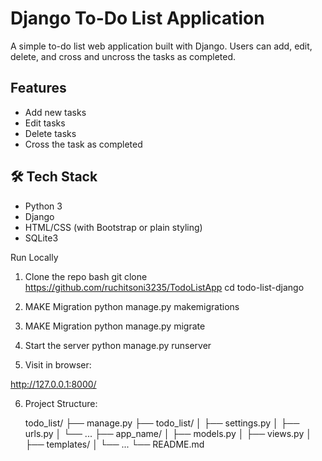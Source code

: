 # Django To-Do List Application

A simple to-do list web application built with Django. Users can add, edit, delete, and cross and uncross the tasks as completed.

## Features

- Add new tasks
- Edit tasks
- Delete tasks
- Cross the task as completed

## 🛠️ Tech Stack

- Python 3
- Django
- HTML/CSS (with Bootstrap or plain styling)
- SQLite3

Run Locally
  1. Clone the repo
 bash
   git clone https://github.com/ruchitsoni3235/TodoListApp
   cd todo-list-django

2. MAKE Migration
  python manage.py makemigrations

3. MAKE Migration
  python manage.py migrate
 
4. Start the server
  python manage.py runserver

5. Visit in browser:

http://127.0.0.1:8000/
  
6. Project Structure:
   
   todo_list/
├── manage.py
├── todo_list/
│   ├── settings.py
│   ├── urls.py
│   └── ...
├── app_name/
│   ├── models.py
│   ├── views.py
│   ├── templates/
│   └── ...
└── README.md



